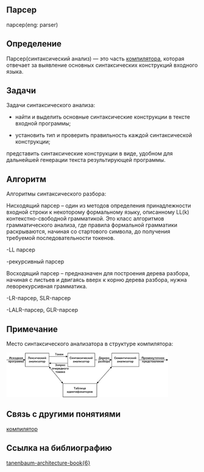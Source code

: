 ## Парсер
парсер(eng: parser) 

## Определение
Парсер(синтаксический анализ) —  это часть [компилятора](compiler_1.md), которая отвечает за выявление основных синтаксических конструкций входного языка.
## Задачи

Задачи синтаксического анализа:

- найти и выделить основные синтаксические конструкции в тексте входной программы;

- установить тип и проверить правильность каждой синтаксической конструкции;

 представить синтаксические конструкции в виде, удобном для дальнейшей генерации текста результирующей программы.
## Алгоритм

Алгоритмы синтаксического разбора:

Нисходящий парсер –  один из методов определения принадлежности входной строки к некоторому формальному языку, описанному LL(k) контекстно-свободной грамматикой. Это класс алгоритмов грамматического анализа, где правила формальной грамматики раскрываются, начиная со стартового символа, до получения требуемой последовательности токенов.

-LL парсер

-рекурсивный парсер

Восходящий парсер – предназначен для построения дерева разбора, начиная с листьев и двигаясь вверх к корню дерева разбора, нужна леворекурсивная грамматика.

-LR-парсер, SLR-парсер

-LALR-парсер, GLR-парсер
## Примечание
Место синтаксического анализатора в структуре компилятора:

![parser](../images/parser.png "Место синтаксического анализатора в структуре компилятора")
## Связь с другими понятиями
[компилятор](compiler_1.md)
## Cсылка на библиографию
[tanenbaum-architecture-book{6}](../bibliography/tanenbaum-architecture-book%7B6%7D.md)


